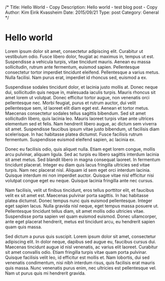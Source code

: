 /*
Title: Hello World - Copy
Description: Hello world - test blog post - Copy
Author: Kim Eirik Kvassheim
Date: 2015/09/21
Type: post
Category: General
*/

# Hello world


Lorem ipsum dolor sit amet, consectetur adipiscing elit. Curabitur ut vestibulum odio. Fusce libero dolor, feugiat ac maximus in, tempus ut est. Suspendisse a vehicula turpis, vitae tincidunt mauris. Aenean eu massa sollicitudin, rutrum ante fermentum, euismod sapien. Pellentesque consectetur tortor imperdiet tincidunt eleifend. Pellentesque a varius metus. Nulla facilisi. Nam purus erat, imperdiet id rhoncus sed, euismod a ex.

Suspendisse sodales tincidunt dolor, et lacinia justo mollis at. Donec neque dui, sollicitudin quis neque in, malesuada iaculis turpis. Mauris rhoncus sit amet lorem ut volutpat. Donec efficitur tortor augue, non venenatis orci pellentesque nec. Morbi feugiat, purus et rutrum auctor, dui velit pellentesque sem, id laoreet elit diam eget est. Aenean et tortor metus. Maecenas consectetur sodales tellus sagittis bibendum. Sed sit amet sollicitudin libero, quis lacinia leo. Mauris laoreet turpis vitae ante ultrices elementum sed et felis. Nam hendrerit libero augue, ac dictum sem viverra sit amet. Suspendisse faucibus ipsum vitae justo bibendum, ut facilisis diam scelerisque. In hac habitasse platea dictumst. Fusce facilisis rutrum fermentum. Suspendisse euismod eleifend sapien, ac lacinia ex.

Donec eu facilisis odio, quis aliquet nulla. Etiam eget lorem congue, mollis arcu pulvinar, aliquam ligula. Sed ac turpis eu libero sagittis interdum lacinia sit amet metus. Sed blandit libero in magna consequat laoreet. In fermentum tincidunt placerat. Integer eu diam quis lacus fringilla ultricies sed vitae turpis. Nam nec placerat nisl. Aliquam id sem eget orci interdum lacinia. Quisque interdum mi non imperdiet auctor. Quisque vitae nisl efficitur nisi volutpat congue eget eu neque. Quisque lacinia fringilla ante nec cursus.

Nam facilisis, velit ut finibus tincidunt, eros tellus porttitor elit, et faucibus velit ex sit amet est. Maecenas pulvinar porta sagittis. In hac habitasse platea dictumst. Donec tempus nunc quis euismod pellentesque. Integer eget sapien lacus. Nulla gravida nisl neque, eget tempus massa posuere ut. Pellentesque tincidunt tellus diam, sit amet mollis odio ultricies vitae. Suspendisse porta sapien vel quam euismod euismod. Donec ullamcorper, ante eget placerat hendrerit, metus est tincidunt arcu, eu hendrerit sapien quam quis massa.

Sed dictum a purus quis suscipit. Lorem ipsum dolor sit amet, consectetur adipiscing elit. In dolor neque, dapibus sed augue eu, faucibus cursus dui. Maecenas tincidunt augue id nisl venenatis, ac varius elit laoreet. Curabitur sit amet convallis odio. Etiam fringilla turpis vitae quam porta pulvinar. Quisque facilisis velit leo, id efficitur est mollis et. Nam lobortis, dui sed venenatis condimentum, nisi nibh interdum risus, quis facilisis erat mauris quis massa. Nunc venenatis purus enim, nec ultricies est pellentesque vel. Nam ut purus quis mi hendrerit gravida. 